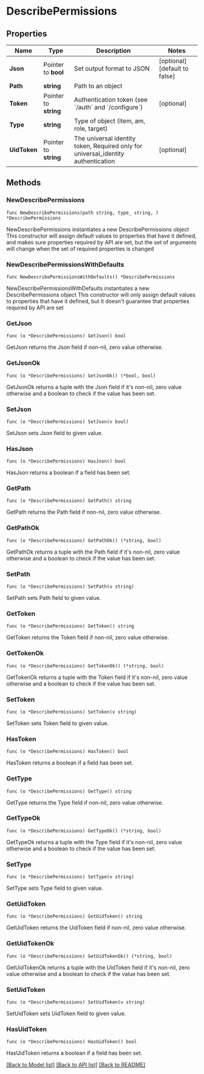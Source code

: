 # DescribePermissions

## Properties

Name | Type | Description | Notes
------------ | ------------- | ------------- | -------------
**Json** | Pointer to **bool** | Set output format to JSON | [optional] [default to false]
**Path** | **string** | Path to an object | 
**Token** | Pointer to **string** | Authentication token (see &#x60;/auth&#x60; and &#x60;/configure&#x60;) | [optional] 
**Type** | **string** | Type of object (item, am, role, target) | 
**UidToken** | Pointer to **string** | The universal identity token, Required only for universal_identity authentication | [optional] 

## Methods

### NewDescribePermissions

`func NewDescribePermissions(path string, type_ string, ) *DescribePermissions`

NewDescribePermissions instantiates a new DescribePermissions object
This constructor will assign default values to properties that have it defined,
and makes sure properties required by API are set, but the set of arguments
will change when the set of required properties is changed

### NewDescribePermissionsWithDefaults

`func NewDescribePermissionsWithDefaults() *DescribePermissions`

NewDescribePermissionsWithDefaults instantiates a new DescribePermissions object
This constructor will only assign default values to properties that have it defined,
but it doesn't guarantee that properties required by API are set

### GetJson

`func (o *DescribePermissions) GetJson() bool`

GetJson returns the Json field if non-nil, zero value otherwise.

### GetJsonOk

`func (o *DescribePermissions) GetJsonOk() (*bool, bool)`

GetJsonOk returns a tuple with the Json field if it's non-nil, zero value otherwise
and a boolean to check if the value has been set.

### SetJson

`func (o *DescribePermissions) SetJson(v bool)`

SetJson sets Json field to given value.

### HasJson

`func (o *DescribePermissions) HasJson() bool`

HasJson returns a boolean if a field has been set.

### GetPath

`func (o *DescribePermissions) GetPath() string`

GetPath returns the Path field if non-nil, zero value otherwise.

### GetPathOk

`func (o *DescribePermissions) GetPathOk() (*string, bool)`

GetPathOk returns a tuple with the Path field if it's non-nil, zero value otherwise
and a boolean to check if the value has been set.

### SetPath

`func (o *DescribePermissions) SetPath(v string)`

SetPath sets Path field to given value.


### GetToken

`func (o *DescribePermissions) GetToken() string`

GetToken returns the Token field if non-nil, zero value otherwise.

### GetTokenOk

`func (o *DescribePermissions) GetTokenOk() (*string, bool)`

GetTokenOk returns a tuple with the Token field if it's non-nil, zero value otherwise
and a boolean to check if the value has been set.

### SetToken

`func (o *DescribePermissions) SetToken(v string)`

SetToken sets Token field to given value.

### HasToken

`func (o *DescribePermissions) HasToken() bool`

HasToken returns a boolean if a field has been set.

### GetType

`func (o *DescribePermissions) GetType() string`

GetType returns the Type field if non-nil, zero value otherwise.

### GetTypeOk

`func (o *DescribePermissions) GetTypeOk() (*string, bool)`

GetTypeOk returns a tuple with the Type field if it's non-nil, zero value otherwise
and a boolean to check if the value has been set.

### SetType

`func (o *DescribePermissions) SetType(v string)`

SetType sets Type field to given value.


### GetUidToken

`func (o *DescribePermissions) GetUidToken() string`

GetUidToken returns the UidToken field if non-nil, zero value otherwise.

### GetUidTokenOk

`func (o *DescribePermissions) GetUidTokenOk() (*string, bool)`

GetUidTokenOk returns a tuple with the UidToken field if it's non-nil, zero value otherwise
and a boolean to check if the value has been set.

### SetUidToken

`func (o *DescribePermissions) SetUidToken(v string)`

SetUidToken sets UidToken field to given value.

### HasUidToken

`func (o *DescribePermissions) HasUidToken() bool`

HasUidToken returns a boolean if a field has been set.


[[Back to Model list]](../README.md#documentation-for-models) [[Back to API list]](../README.md#documentation-for-api-endpoints) [[Back to README]](../README.md)


